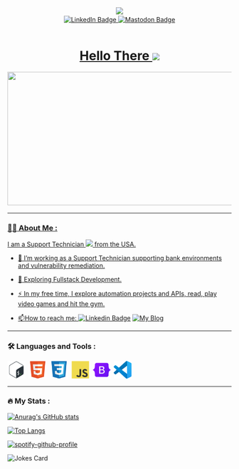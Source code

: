 <div id="header" align="center">
  <img src="https://media.giphy.com/media/1C8bHHJturSx2/giphy.gif" width="100"/>
<div id="badges">
  <a href="www.linkedin.com/in/beaumccoy95">
    <img src="https://img.shields.io/badge/LinkedIn-blue?style=for-the-badge&logo=linkedin&logoColor=white" alt="LinkedIn Badge"/>
  </a>
  <a href="https://hachyderm.io/@cowbeau">
    <img src="https://img.shields.io/badge/Mastodon-blueviolet?style=for-the-badge&logo=mastodon&logoColor=white" alt="Mastodon Badge"/> 
</div>
<img src="https://komarev.com/ghpvc/?username=Cowbeau&style=flat-square&color=blue" alt=""/>
<h1>
  Hello There
  <img src="https://media.giphy.com/media/hvRJCLFzcasrR4ia7z/giphy.gif" width="30px"/>
</h1>
<div align="center">
  <img src="https://media.giphy.com/media/dWesBcTLavkZuG35MI/giphy.gif" width="600" height="300"/>
</div>
</div>

---

### :man_technologist: About Me :
I am a Support Technician <img src="https://media.giphy.com/media/WUlplcMpOCEmTGBtBW/giphy.gif" width="30"> from the USA.
- :telescope: I’m working as a Support Technician supporting bank environments and vulnerability remediation.

- :seedling: Exploring Fullstack Development.

- :zap: In my free time, I explore automation projects and APIs, read, play video games and hit the gym.

- :mailbox:How to reach me: [![Linkedin Badge](https://img.shields.io/badge/-LinkedIn-blue?style=flat&logo=Linkedin&logoColor=white)](www.linkedin.com/in/beaumccoy95) [![My Blog](https://img.shields.io/badge/My%20Blog-Cowbeau's%20Coding%20Journey-9CAF88)](https://cowbeaucodes.hashnode.dev/)

           

---

### :hammer_and_wrench: Languages and Tools :
<div>
  <img src="https://github.com/devicons/devicon/blob/master/icons/bash/bash-original.svg" title="Bash" alt="Bash" width="40" height="40"/>&nbsp;
  <img src="https://github.com/devicons/devicon/blob/master/icons/html5/html5-original.svg" title="HTML5" alt="HTML5" width="40" height="40"/>&nbsp;
  <img src="https://github.com/devicons/devicon/blob/master/icons/css3/css3-original.svg" title="CSS3" alt="CSS3" width="40" height="40"/>&nbsp;
  <img src="https://github.com/devicons/devicon/blob/master/icons/javascript/javascript-original.svg" title="JavaScript" alt="JavaScript" width="40" height="40"/>&nbsp;
  <img src="https://github.com/devicons/devicon/blob/master/icons/bootstrap/bootstrap-original.svg" title="Bootstrap" alt="Bootstrap" width="40" height="40"/>&nbsp;
  <img src="https://github.com/devicons/devicon/blob/master/icons/vscode/vscode-original.svg" title="VSCode" alt="VSCode" width="40" height="40"/>&nbsp;
</div>

---

### :fire: My Stats :
[![Anurag's GitHub stats](https://github-readme-stats.vercel.app/api?username=Cowbeau&show_icons=true&theme=tokyonight)](https://github.com/anuraghazra/github-readme-stats)

[![Top Langs](https://github-readme-stats.vercel.app/api/top-langs/?username=Cowbeau&layout=compact&theme=tokyonight)](https://github.com/anuraghazra/github-readme-stats)

[![spotify-github-profile](https://spotify-github-profile.vercel.app/api/view?uid=beaumccoy95&cover_image=true&theme=default&show_offline=false&background_color=121212&bar_color=53b14f&bar_color_cover=false)](https://github.com/kittinan/spotify-github-profile)

<!-- Markdown -->

<img src="https://readme-jokes.vercel.app/api?hideBorder&theme=tokyonight&qColor=%23944bcc&aColor=%23bbdb51" alt="Jokes Card" />


<!---
Cowbeau/Cowbeau is a ✨ special ✨ repository because its `README.md` (this file) appears on your GitHub profile.
You can click the Preview link to take a look at your changes.
--->
